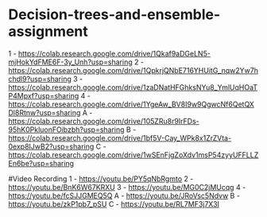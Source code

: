 # Decision-trees-and-ensemble-assignment
1 - https://colab.research.google.com/drive/1Qkaf9aDGeLN5-mjHokYdFME6F-3y_Unh?usp=sharing
2 - https://colab.research.google.com/drive/1QpkrjQNbE716YHUitG_nqw2Yw7hchdl9?usp=sharing
3 - https://colab.research.google.com/drive/1zaDNatHFGhksNYu8_YmlUqHOaTP4Mpxf?usp=sharing
4 - https://colab.research.google.com/drive/1YgeAw_BV8I9w9QgwcNf6QetQXDl8Rtnw?usp=sharing
A - https://colab.research.google.com/drive/105ZRu8r9IrFDs-95hK0PkluonFOibzbh?usp=sharing
B - https://colab.research.google.com/drive/1bf5V-Cay_WPk8x1ZrZVta-0exp8IJwB2?usp=sharing
C - https://colab.research.google.com/drive/1wSEnFjgZoXdv1msP54zyyUFFLLZEn6be?usp=sharing

#Video Recording
1 - https://youtu.be/PY5qNbRgmto
2 - https://youtu.be/BnK6W67KRXU
3 - https://youtu.be/MG0C2jMUcqg
4 - https://youtu.be/fcSJJGMEQ5Q
A - https://youtu.be/JRoVsc5Ndvw
B - https://youtu.be/zkP1pb7_pSU
C - https://youtu.be/RL7MF3j7X3I
